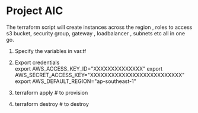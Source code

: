 # Project AIC

The terraform script will create instances across the region  , roles to access s3 bucket, security group, gateway , loadbalancer , subnets etc all in one go. 
1. Specify the variables in var.tf
2. Export credentials   
   export AWS_ACCESS_KEY_ID="XXXXXXXXXXXXXX"
   export AWS_SECRET_ACCESS_KEY="XXXXXXXXXXXXXXXXXXXXXXXXXX"
   export AWS_DEFAULT_REGION="ap-southeast-1"

3. terraform apply # to provision
4. terraform destroy # to destroy
